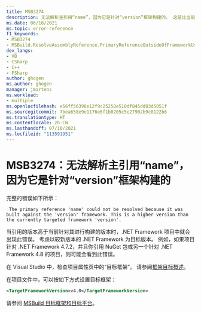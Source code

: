 ```yaml
---
title: MSB3274
description: 无法解析主引用“name”，因为它是针对“version”框架构建的。 这是比当前目标框架“version”更高的版本
ms.date: 06/18/2021
ms.topic: error-reference
f1_keywords:
- MSB3274
- MSBuild.ResolveAssemblyReference.PrimaryReferenceOutsideOfFrameworkUsingAttribute
dev_langs:
- VB
- CSharp
- C++
- FSharp
author: ghogen
ms.author: ghogen
manager: jmartens
ms.workload:
- multiple
ms.openlocfilehash: e56ff56398e12f9c25258e510df845dd83d5051f
ms.sourcegitcommit: 7bea658e9e1176e6f1b0205c5e27902b9c8122b6
ms.translationtype: HT
ms.contentlocale: zh-CN
ms.lasthandoff: 07/10/2021
ms.locfileid: "113591951"
---
```

# <a name="msb3274-the-primary-reference-name-could-not-be-resolved-because-it-was-built-against-the-version-framework"></a>MSB3274：无法解析主引用“name”，因为它是针对“version”框架构建的

完整的错误如下所示：

```output
 The primary reference 'name' could not be resolved because it was built against the 'version' framework. This is a higher version than the currently targeted framework 'version'.
```

当引用的版本高于当前针对其进行构建的版本时，.NET Framework 项目中就会出现此错误。 考虑以较新版本的 .NET Framework 为目标版本。 例如，如果项目针对 .NET Framework 4.7.2，并且你引用 NuGet 包或另一个针对 .NET Framework 4.8 的项目，则可能会看到此错误。

在 Visual Studio 中，检查项目属性页中的“目标框架”。 请参阅[框架目标概述](../../ide/visual-studio-multi-targeting-overview.md#change-the-target-framework)。

在项目文件中，可以按如下方式设置目标框架：

```xml
<TargetFrameworkVersion>v4.0</TargetFrameworkVersion>
```

请参阅 [MSBuild 目标框架和目标平台](../msbuild-target-framework-and-target-platform.md)。
